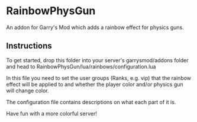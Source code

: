# RainbowPhysGun
An addon for Garry's Mod which adds a rainbow effect for physics guns.

## Instructions

To get started, drop this folder into your server's garrysmod/addons folder and head to RainbowPhysGun/lua/rainbows/configuration.lua

In this file you need to set the user groups (Ranks, e.g. vip) that the rainbow effect will be applied to and whether the player color and/or physics gun will change color.

The configuration file contains descriptions on what each part of it is.

Have fun with a more colorful server!
